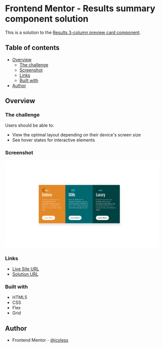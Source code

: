 # Frontend Mentor - Results summary component solution

This is a solution to the [Results 3-column preview card component](https://www.frontendmentor.io/challenges/3column-preview-card-component-pH92eAR2-/hub).

## Table of contents

- [Overview](#overview)
  - [The challenge](#the-challenge)
  - [Screenshot](#screenshot)
  - [Links](#links)
  - [Built with](#built-with)
- [Author](#author)

## Overview

### The challenge

Users should be able to:

- View the optimal layout depending on their device's screen size
- See hover states for interactive elements

### Screenshot

![ ](./images/preview.png)

### Links

- [Live Site URL](https://3-column-preview-card-component-main-aep.pages.dev//)
- [Solution URL]()

### Built with

- HTML5
- CSS
- Flex
- Grid

## Author

- Frontend Mentor - [@icxless](https://www.frontendmentor.io/profile/Icxless)
